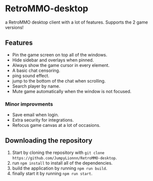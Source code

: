 # RetroMMO-desktop
a RetroMMO desktop client with a lot of features.
Supports the 2 game versions!

## Features
* Pin the game screen on top all of the windows.
* Hide sidebar and overlays when pinned.
* Always show the game cursor in every element.
* A basic chat censoring.
* ping sound effect.
* jump to the bottom of the chat when scrolling.
* Search player by name.
* Mute game automatically when the window is not focused.

### Minor improvments
* Save email when login.
* Extra security for integrations.
* Refocus game canvas at a lot of occasions.


## Downloading the repository
1. Start by cloning the repository with `git clone https://github.com/JumpyLionnn/RetroMMO-desktop`.
2. run `npm install` to install all of the dependencies.
3. build the application by running `npm run build`.
3. finally start it by running `npm run start`.